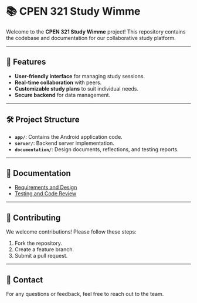 # 📚 CPEN 321 Study Wimme

Welcome to the **CPEN 321 Study Wimme** project! This repository contains the codebase and documentation for our collaborative study platform.

---

## 🚀 Features

- **User-friendly interface** for managing study sessions.
- **Real-time collaboration** with peers.
- **Customizable study plans** to suit individual needs.
- **Secure backend** for data management.

---

## 🛠️ Project Structure

- **`app/`**: Contains the Android application code.
- **`server/`**: Backend server implementation.
- **`documentation/`**: Design documents, reflections, and testing reports.

---

## 📝 Documentation

- [Requirements and Design](documentation/M3_Requirements_and_Design.md)
- [Testing and Code Review](documentation/Testing_And_Code_Review.md)

---

## 🤝 Contributing

We welcome contributions! Please follow these steps:

1. Fork the repository.
2. Create a feature branch.
3. Submit a pull request.

---

## 📧 Contact

For any questions or feedback, feel free to reach out to the team.
